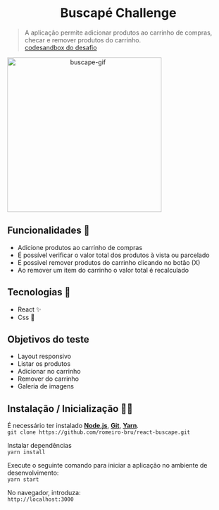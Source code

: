 <h1 align="center">Buscapé Challenge</h1>

> A aplicação permite adicionar produtos ao carrinho de compras, checar e remover produtos do carrinho.
> <br>
> [codesandbox do desafio](https://codesandbox.io/s/dreamy-water-ndcpv)


<span  align="center">
  <img  src="https://user-images.githubusercontent.com/56081906/141358902-c7868418-5405-4fe3-8766-c47ff6526317.gif"  height="350" alt="buscape-gif">
</span>

## Funcionalidades 👾
* Adicione produtos ao carrinho de compras
* É possível verificar o valor total dos produtos à vista ou parcelado
* É possivel remover produtos do carrinho clicando no botão (X)
* Ao remover um item do carrinho o valor total é recalculado

## Tecnologias :mag_right:
* React :sparkles:
* Css :nail_care:

## Objetivos do teste
* Layout responsivo
* Listar os produtos
* Adicionar no carrinho
* Remover do carrinho
* Galeria de imagens

## Instalação / Inicialização 👨‍🏭

É necessário ter instalado <strong>[Node.js](https://nodejs.org/en/download/)</strong>, 
                           <strong>[Git](https://git-scm.com/downloads)</strong>, 
                           <strong>[Yarn](https://yarnpkg.com/)</strong>.
<br>
```git clone https://github.com/romeiro-bru/react-buscape.git```

Instalar dependências
<br>
```yarn install```

Execute o seguinte comando para iniciar a aplicação no ambiente de desenvolvimento:
<br>
```yarn start```
<br>

No navegador, introduza:
<br>
```http://localhost:3000```



